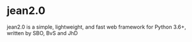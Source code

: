 # jean2.0

jean2.0 is a simple, lightweight, and fast web framework for Python 3.6+, written by SBO, BvS and JhD